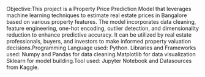 Objective:This project is a Property Price Prediction Model that leverages machine learning techniques to estimate real estate prices in Bangalore based on various property features. The model incorporates data cleaning, feature engineering, one-hot encoding, outlier detection, and dimensionality reduction to enhance predictive accuracy. It can be utilized by real estate professionals, buyers, and investors to make informed property valuation decisions.Programming Language used: Python. Libraries and Frameworks used: Numpy and Pandas for data cleaning.Matplotlib for data visualization Sklearn for model building.Tool used: Jupyter Notebook and Datasources from Kaggle.
